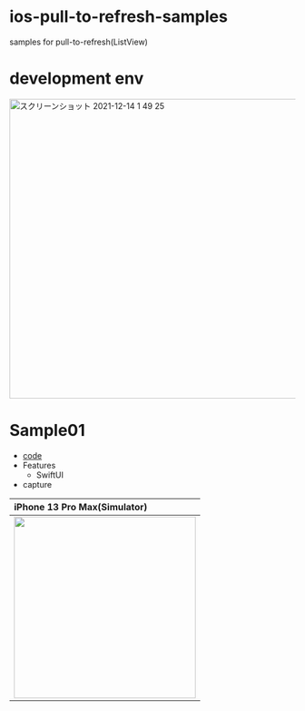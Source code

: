 # ios-pull-to-refresh-samples
samples for pull-to-refresh(ListView)

# development env

<img width="528" alt="スクリーンショット 2021-12-14 1 49 25" src="https://user-images.githubusercontent.com/16476224/145853903-70549800-d90f-4494-b93b-1be397cba231.png">


# Sample01

- [code](https://github.com/LeoAndo/ios-pull-to-refresh-samples/tree/main/Sample01)
- Features
  - SwiftUI 
- capture

| iPhone 13 Pro Max(Simulator) |
|:---|
|<img src="https://github.com/LeoAndo/ios-pull-to-refresh-samples/blob/main/sample01_capture.gif" width=320 /> |
